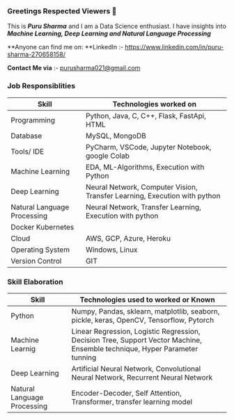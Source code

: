 


### Greetings Respected Viewers 👋

This is ***Puru Sharma*** and I am a Data Science enthusiast. I have insights into ***Machine Learning, Deep Learning and 
Natural Language Processing*** 

**Anyone can find me on: 
**LinkedIn :- https://www.linkedin.com/in/puru-sharma-270658158/

**Contact Me via** :- purusharma021@gmail.com

### Job Responsiblities

| Skill | Technologies worked on  |
| --- | --- |
| Programming | Python, Java, C, C++, Flask, FastApi, HTML |
| Database | MySQL, MongoDB |
| Tools/ IDE | PyCharm, VSCode, Jupyter Notebook, google Colab |
| Machine Learning | EDA, ML-Algorithms, Execution with Python |
| Deep Learning | Neural Network, Computer Vision, Transfer Learning, Execution with python  |
| Natural Language Processing | Neural Network, Transfer Learning, Execution with python |
| Docker Kubernetes 
| Cloud | AWS, GCP, Azure, Heroku |
| Operating System | Windows, Linux |
| Version Control | GIT |

### Skill Elaboration

| Skill | Technologies used to worked or Known  |
| --- | --- |
| Python | Numpy, Pandas, sklearn, matplotlib, seaborn, pickle, keras, OpenCV, Tensorflow, Pytorch |
| Machine Learnig | Linear Regression, Logistic Regression, Decision Tree, Support Vector Machine, Ensemble technique, Hyper Parameter tunning |
| Deep Learning | Artificial Neural Network, Convolutional Neural Network, Recurrent Neural Network |
| Natural Language Processing | Encoder-Decoder, Self Attention, Transformer, transfer learning model |

<!--


Here are some ideas to get you started:

- 🔭 I’m currently working on ...
- 🌱 I’m currently learning ...
- 👯 I’m looking to collaborate on ...
- 🤔 I’m looking for help with ...
- 💬 Ask me about ...
- 📫 How to reach me: ...
- 😄 Pronouns: ...
- ⚡ Fun fact: ...
-->
